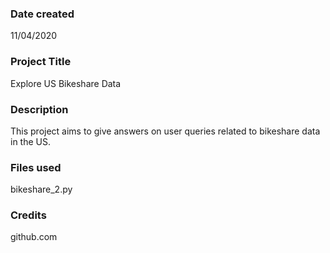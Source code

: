 ### Date created
11/04/2020

### Project Title
Explore US Bikeshare Data

### Description
This project aims to give answers on user queries related to bikeshare data in the US.

### Files used
bikeshare_2.py

### Credits
github.com
